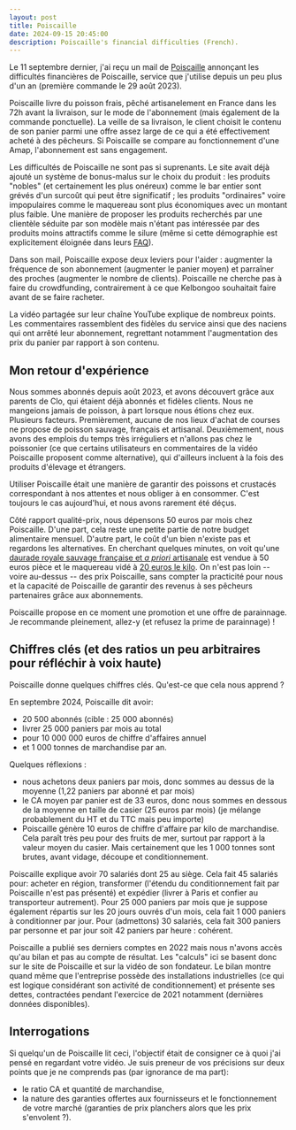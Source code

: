 ```yaml
---
layout: post
title: Poiscaille
date: 2024-09-15 20:45:00
description: Poiscaille's financial difficulties (French).
---
```


Le 11 septembre dernier, j'ai reçu un mail de [Poiscaille](https://www.poiscaille.fr) annonçant les difficultés financières de Poiscaille, service que j'utilise depuis un peu plus d'un an (première commande le 29 août 2023).

Poiscaille livre du poisson frais, pêché artisanelement en France dans les 72h avant la livraison, sur le mode de l'abonnement (mais également de la commande ponctuelle). La veille de sa livraison, le client choisit le contenu de son panier parmi une offre assez large de ce qui a été effectivement acheté à des pêcheurs. Si Poiscaille se compare au fonctionnement d'une Amap, l'abonnement est sans engagement.

Les difficultés de Poiscaille ne sont pas si suprenants. Le site avait déjà ajouté un système de bonus-malus sur le choix du produit : les produits "nobles" (et certainement les plus onéreux) comme le bar entier sont grévés d'un surcoût qui peut être significatif ; les produits "ordinaires" voire impopulaires comme le maquereau sont plus économiques avec un montant plus faible. Une manière de proposer les produits recherchés par une clientèle séduite par son modèle mais n'étant pas intéressée par des produits moins attractifs comme le silure (même si cette démographie est explicitement éloignée dans leurs [FAQ](https://poiscaille.zendesk.com/hc/fr/articles/6890542049053-Je-souhaite-acheter-uniquement-du-bar-des-daurades-royales-et-du-homard-pourquoi-je-ne-suis-pas-au-bon-endroit)).

Dans son mail, Poiscaille expose deux leviers pour l'aider : augmenter la fréquence de son abonnement (augmenter le panier moyen) et parraîner des proches (augmenter le nombre de clients). Poiscaille ne cherche pas à faire du crowdfunding, contrairement à ce que Kelbongoo souhaitait faire avant de se faire racheter.

La vidéo partagée sur leur chaîne YouTube explique de nombreux points. Les commentaires rassemblent des fidèles du service ainsi que des naciens qui ont arrêté leur abonnement, regrettant notamment l'augmentation des prix du panier par rapport à son contenu.

## Mon retour d'expérience

Nous sommes abonnés depuis août 2023, et avons découvert grâce aux parents de Clo, qui étaient déjà abonnés et fidèles clients. Nous ne mangeions jamais de poisson, à part lorsque nous étions chez eux. Plusieurs facteurs. Premièrement, aucune de nos lieux d'achat de courses ne propose de poisson sauvage, français et artisanal. Deuxièmement, nous avons des emplois du temps très irréguliers et n'allons pas chez le poissonier (ce que certains utilisateurs en commentaires de la vidéo Poiscaille proposent comme alternative), qui d'ailleurs incluent à la fois des produits d'élevage et étrangers.

Utiliser Poiscaille était une manière de garantir des poissons et crustacés correspondant à nos attentes et nous obliger à en consommer. C'est toujours le cas aujourd'hui, et nous avons rarement été déçus.

Côté rapport qualité-prix, nous dépensons 50 euros par mois chez Poiscaille. D'une part, cela reste une petite partie de notre budget alimentaire mensuel. D'autre part, le coût d'un bien n'existe pas et regardons les alternatives. En cherchant quelques minutes, on voit qu'une [daurade royale sauvage française et _a priori_ artisanale](https://www.ventetmaree.fr/DAURADE-ROYALE-DE-LIGNE-p290796205) est vendue à 50 euros pièce et le maquereau vidé à [20 euros le kilo](https://www.ventetmaree.fr/MAQUEREAU-p296612862). On n'est pas loin -- voire au-dessus -- des prix Poiscaille, sans compter la practicité pour nous et la capacité de Poiscaille de garantir des revenus à ses pêcheurs partenaires grâce aux abonnements.

Poiscaille propose en ce moment une promotion et une offre de parainnage. Je recommande pleinement, allez-y (et refusez la prime de parainnage) !

## Chiffres clés (et des ratios un peu arbitraires pour réfléchir à voix haute)

Poiscaille donne quelques chiffres clés. Qu'est-ce que cela nous apprend ?

En septembre 2024, Poiscaille dit avoir:
- 20 500 abonnés (cible : 25 000 abonnés)
- livrer 25 000 paniers par mois au total
- pour 10 000 000 euros de chiffre d'affaires annuel
- et 1 000 tonnes de marchandise par an.

Quelques réflexions :
- nous achetons deux paniers par mois, donc sommes au dessus de la moyenne (1,22 paniers par abonné et par mois)
- le CA moyen par panier est de 33 euros, donc nous sommes en dessous de la moyenne en taille de casier (25 euros par mois) (je mélange probablement du HT et du TTC mais peu importe)
- Poiscaille génère 10 euros de chiffre d'affaire par kilo de marchandise. Cela paraît très peu pour des fruits de mer, surtout par rapport à la valeur moyen du casier. Mais certainement que les 1 000 tonnes sont brutes, avant vidage, découpe et conditionnement.

Poiscaille explique avoir 70 salariés dont 25 au siège. Cela fait 45 salariés pour: acheter en région, transformer (l'étendu du conditionnement fait par Poiscaille n'est pas présenté) et expédier (livrer à Paris et confier au transporteur autrement). Pour 25 000 paniers par mois que je suppose également répartis sur les 20 jours ouvrés d'un mois, cela fait 1 000 paniers à conditionner par jour. Pour (admettons) 30 salariés, cela fait 300 paniers par personne et par jour soit 42 paniers par heure : cohérent.

Poiscaille a publié ses derniers comptes en 2022 mais nous n'avons accès qu'au bilan et pas au compte de résultat. Les "calculs" ici se basent donc sur le site de Poiscaille et sur la vidéo de son fondateur. Le bilan montre quand même que l'entreprise possède des installations industrielles (ce qui est logique considérant son activité de conditionnement) et présente ses dettes, contractées pendant l'exercice de 2021 notamment (dernières données disponibles).

## Interrogations

Si quelqu'un de Poiscaille lit ceci, l'objectif était de consigner ce à quoi j'ai pensé en regardant votre vidéo. Je suis preneur de vos précisions sur deux points que je ne comprends pas (par ignorance de ma part):
- le ratio CA et quantité de marchandise,
- la nature des garanties offertes aux fournisseurs et le fonctionnement de votre marché (garanties de prix planchers alors que les prix s'envolent ?).
